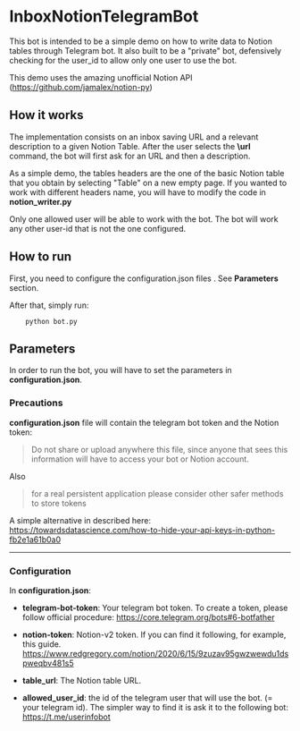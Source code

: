 # InboxNotionTelegramBot
This bot is intended to be a simple demo on how to write data to Notion tables through Telegram bot.
It also built to be a "private" bot, defensively checking for the user_id to allow only one user to use the bot.

This demo uses the amazing unofficial Notion API (https://github.com/jamalex/notion-py) 

## How it works
The implementation consists on an inbox saving URL and a relevant description to a given Notion Table.
After the user selects the **\url** command, the bot will first ask for an URL and then a description.
 
As a simple demo, the tables headers are the one of the basic Notion table that you obtain by selecting "Table" 
on a new empty page.  If you wanted to work with different headers name, you will have to modify the code in **notion_writer.py**

Only one allowed user will be able to work with the bot. The bot will work any other user-id that is not the one configured.
 
## How to run
First, you need to configure the configuration.json files . See **Parameters** section.

After that, simply run:
```
    python bot.py
```


## Parameters
In order to run the bot, you will have to set the parameters in **configuration.json**. 

### Precautions
**configuration.json** file will contain the telegram bot token and the Notion token:

> Do not share or upload anywhere this file, since anyone that sees this information will have 
to access your bot or Notion account.  

Also

> for a real persistent application please consider other safer methods to store tokens

A simple alternative in described here: https://towardsdatascience.com/how-to-hide-your-api-keys-in-python-fb2e1a61b0a0

----

### Configuration
In **configuration.json**:

- **telegram-bot-token**: Your telegram bot token. To create a token, please follow official procedure: 
https://core.telegram.org/bots#6-botfather

- **notion-token**: Notion-v2 token. If you can find it following, for example, this guide. 
https://www.redgregory.com/notion/2020/6/15/9zuzav95gwzwewdu1dspweqbv481s5 

- **table_url**: The Notion table URL. 

- **allowed_user_id**: the id of the telegram user that will use the bot. (= your telegram id).
The simpler way to find it is ask it to the following bot: https://t.me/userinfobot
